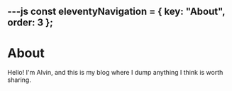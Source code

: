 ---js
const eleventyNavigation = {
	key: "About",
	order: 3
};
---

# About

Hello! I'm Alvin, and this is my blog where I dump anything I think is worth sharing.
